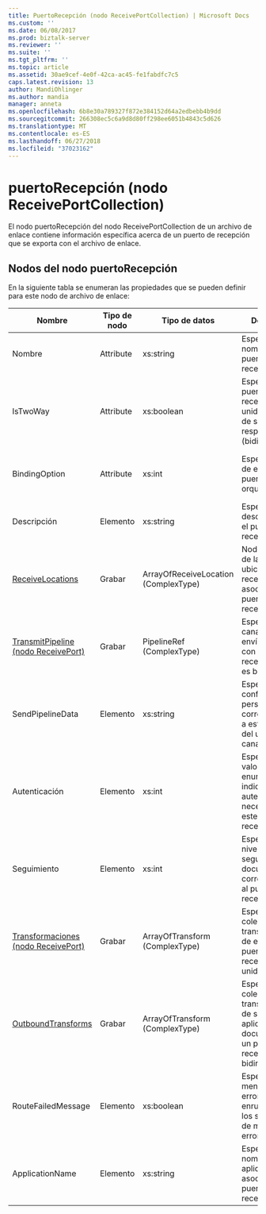 ```yaml
---
title: PuertoRecepción (nodo ReceivePortCollection) | Microsoft Docs
ms.custom: ''
ms.date: 06/08/2017
ms.prod: biztalk-server
ms.reviewer: ''
ms.suite: ''
ms.tgt_pltfrm: ''
ms.topic: article
ms.assetid: 30ae9cef-4e0f-42ca-ac45-fe1fabdfc7c5
caps.latest.revision: 13
author: MandiOhlinger
ms.author: mandia
manager: anneta
ms.openlocfilehash: 6b8e30a789327f872e384152d64a2edbebb4b9dd
ms.sourcegitcommit: 266308ec5c6a9d8d80ff298ee6051b4843c5d626
ms.translationtype: MT
ms.contentlocale: es-ES
ms.lasthandoff: 06/27/2018
ms.locfileid: "37023162"
---
```

# <a name="receiveport-receiveportcollection-node"></a>puertoRecepción (nodo ReceivePortCollection)
El nodo puertoRecepción del nodo ReceivePortCollection de un archivo de enlace contiene información específica acerca de un puerto de recepción que se exporta con el archivo de enlace.  

## <a name="nodes-in-the-receiveport-node"></a>Nodos del nodo puertoRecepción  
 En la siguiente tabla se enumeran las propiedades que se pueden definir para este nodo de archivo de enlace:  


|                                      **Nombre**                                       | **Tipo de nodo** |            **Tipo de datos**             |                                               **Descripción**                                               | **Restricciones** |                                                                                                 **Comentarios**                                                                                                  |
|-------------------------------------------------------------------------------------|---------------|--------------------------------------|-------------------------------------------------------------------------------------------------------------|------------------|---------------------------------------------------------------------------------------------------------------------------------------------------------------------------------------------------------------|
|                                        Nombre                                         |   Attribute   |              xs:string               |                                   Especifica el nombre del puerto de recepción.                                   |   No requerido   |                                                                                             Valor predeterminado: vacío                                                                                              |
|                                      IsTwoWay                                       |   Attribute   |              xs:boolean              |               Especifica si el puerto de recepción es unidireccional o de solicitud-respuesta (bidireccional).               |     Obligatorio     |      Valor predeterminado: ninguno<br /><br /> Los valores posibles son en el **MSBTS_SendPort.IsTwoWay propiedad (WMI)** [!INCLUDE[ui-guidance-developers-reference](../includes/ui-guidance-developers-reference.md)]      |
|                                    BindingOption                                    |   Attribute   |                xs:int                |                          Especifica el tipo de enlace del puerto de orquestación.                          |     Obligatorio     |                                             Valor predeterminado: ninguno<br /><br /> Los valores posibles son en el **Microsoft.BizTalk.ExplorerOM.BindingType** enumeración.                                              |
|                                     Descripción                                     |    Elemento    |              xs:string               |                                Especifica una descripción para el puerto de recepción.                                |     Obligatorio     |                                                                                             Valor predeterminado: vacío                                                                                              |
|          [ReceiveLocations](../core/receivelocations-receiveport-node.md)           |    Grabar     | ArrayOfReceiveLocation (ComplexType) |                 Nodo contenedor de las ubicaciones de recepción asociadas a este puerto de recepción.                 |  No requerido.   |                                                                                              Valor predeterminado: ninguno                                                                                              |
| [TransmitPipeline (nodo ReceivePort)](../core/transmitpipeline-receiveport-node.md) |    Grabar     |      PipelineRef (ComplexType)       | Especifica la canalización de envío asociada con el puerto de recepción si éste es bidireccional. |   No requerido   |                                                                                              Valor predeterminado: ninguno                                                                                              |
|                                  SendPipelineData                                   |    Elemento    |              xs:string               |         Especifica la configuración personalizada correspondiente a esta instancia del uso de la canalización.          |   No requerido   |                                                                                             Valor predeterminado: vacío.                                                                                             |
|                                   Autenticación                                    |    Elemento    |                xs:int                |      Especifica un valor de enumeración que indica si la autenticación es necesaria en este puerto de recepción.       |     Obligatorio     |                                          Valor predeterminado: ninguno<br /><br /> Los valores posibles son en el **Microsoft.BizTalk.ExplorerOM.AuthenticationType** enumeración.                                          |
|                                      Seguimiento                                       |    Elemento    |                xs:int                |                        Especifica el nivel de seguimiento de documentos correspondiente al puerto de recepción.                        |     Obligatorio     |                                            Valor predeterminado: ninguno<br /><br /> Los valores posibles son en el **Microsoft.BizTalk.ExplorerOM.TrackingTypes** enumeración.                                             |
|       [Transformaciones (nodo ReceivePort)](../core/transforms-receiveport-node.md)       |    Grabar     |    ArrayOfTransform (ComplexType)    |                  Especifica la colección de transformaciones de entrada de un puerto de recepción unidireccional.                  |   No requerido   |                                                                                              Valor predeterminado: ninguno                                                                                              |
|        [OutboundTransforms](../core/outboundtransforms-receiveport-node.md)         |    Grabar     |    ArrayOfTransform (ComplexType)    |       Especifica la colección de transformaciones de salida para aplicar a documentos en un puerto de recepción bidireccional.       |   No requerido   |                                                                                              Valor predeterminado: ninguno                                                                                              |
|                                 RouteFailedMessage                                  |    Elemento    |              xs:boolean              |             Especifica si los mensajes con errores se enrutan o no a los suscriptores de mensajes con errores.              |     Obligatorio     | Valor predeterminado: ninguno<br /><br /> Los valores posibles son en el **MSBTS_SendPort.RouteFailedMessage propiedad (WMI)** [!INCLUDE[ui-guidance-developers-reference](../includes/ui-guidance-developers-reference.md)] |
|                                   ApplicationName                                   |    Elemento    |              xs:string               |                   Especifica el nombre de la aplicación asociada al puerto de recepción.                   |     Obligatorio     |           Valor predeterminado: vacío<br /><br /> Los valores posibles son en el **interfaz ISSOMapping (COM)** [!INCLUDE[ui-guidance-developers-reference](../includes/ui-guidance-developers-reference.md)]           |

